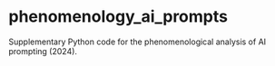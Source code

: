# phenomenology_ai_prompts
Supplementary Python code for the phenomenological analysis of AI prompting (2024).
